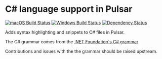 # C# language support in Pulsar
[![macOS Build Status](https://travis-ci.org/atom/language-csharp.svg?branch=master)](https://travis-ci.org/atom/language-csharp)
[![Windows Build Status](https://ci.appveyor.com/api/projects/status/j1as3753y5t90obn/branch/master?svg=true)](https://ci.appveyor.com/project/Atom/language-csharp/branch/master) [![Dependency Status](https://david-dm.org/atom/language-csharp.svg)](https://david-dm.org/atom/language-csharp)

Adds syntax highlighting and snippets to C# files in Pulsar.

The C# grammar comes from the [.NET Foundation's C# grammar](https://github.com/dotnet/csharp-tmLanguage)

Contributions and issues with the the grammar should be raised upstream.
